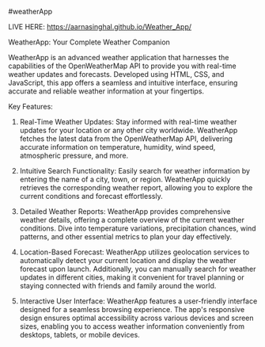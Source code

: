 #weatherApp

LIVE HERE: https://aarnasinghal.github.io/Weather_App/

WeatherApp: Your Complete Weather Companion

WeatherApp is an advanced weather application that harnesses the capabilities of the OpenWeatherMap API to provide you with real-time weather updates and forecasts. Developed using HTML, CSS, and JavaScript, this app offers a seamless and intuitive interface, ensuring accurate and reliable weather information at your fingertips.

Key Features:

1. Real-Time Weather Updates: Stay informed with real-time weather updates for your location or any other city worldwide. WeatherApp fetches the latest data from the OpenWeatherMap API, delivering accurate information on temperature, humidity, wind speed, atmospheric pressure, and more.

2. Intuitive Search Functionality: Easily search for weather information by entering the name of a city, town, or region. WeatherApp quickly retrieves the corresponding weather report, allowing you to explore the current conditions and forecast effortlessly.

3. Detailed Weather Reports: WeatherApp provides comprehensive weather details, offering a complete overview of the current weather conditions. Dive into temperature variations, precipitation chances, wind patterns, and other essential metrics to plan your day effectively.

4. Location-Based Forecast: WeatherApp utilizes geolocation services to automatically detect your current location and display the weather forecast upon launch. Additionally, you can manually search for weather updates in different cities, making it convenient for travel planning or staying connected with friends and family around the world.

5. Interactive User Interface: WeatherApp features a user-friendly interface designed for a seamless browsing experience. The app's responsive design ensures optimal accessibility across various devices and screen sizes, enabling you to access weather information conveniently from desktops, tablets, or mobile devices.

